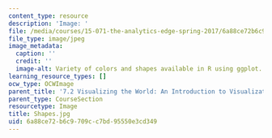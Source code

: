 ```yaml
---
content_type: resource
description: 'Image: '
file: /media/courses/15-071-the-analytics-edge-spring-2017/6a88ce72b6c9709cc7bd95550e3cd349_Shapes.jpg
file_type: image/jpeg
image_metadata:
  caption: ''
  credit: ''
  image-alt: Variety of colors and shapes available in R using ggplot.
learning_resource_types: []
ocw_type: OCWImage
parent_title: '7.2 Visualizing the World: An Introduction to Visualization'
parent_type: CourseSection
resourcetype: Image
title: Shapes.jpg
uid: 6a88ce72-b6c9-709c-c7bd-95550e3cd349
---
```


